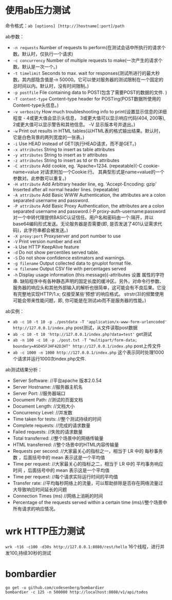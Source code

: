 使用ab压力测试
==========

命令格式：`ab [options] [http://]hostname[:port]/path`

ab参数：
* `-n requests` Number of requests to perform(在测试会话中所执行的请求个数。默认时，仅执行一个请求)
* `-c concurrency` Number of multiple requests to make(一次产生的请求个数。默认是一次一个。) 
* `-t timelimit` Seconds to max. wait for responses(测试所进行的最大秒数。其内部隐含值是-n 50000。它可以使对服务器的测试限制在一个固定的总时间以内。默认时，没有时间限制。)
* `-p postfile` File containing data to POST(包含了需要POST的数据的文件. )
* `-T content-type` Content-type header for POSTing(POST数据所使用的Content-type头信息。)
* `-v verbosity` How much troubleshooting info to print(设置显示信息的详细程度 - 4或更大值会显示头信息， 3或更大值可以显示响应代码(404, 200等), 2或更大值可以显示警告和其他信息。 -V 显示版本号并退出。)
* `-w` Print out results in HTML tables(以HTML表的格式输出结果。默认时，它是白色背景的两列宽度的一张表。)
* `-i` Use HEAD instead of GET(执行HEAD请求，而不是GET。)
* `-x attributes` String to insert as table attributes
* `-y attributes` String to insert as tr attributes
* `-z attributes` String to insert as td or th attributes
* `-C attribute` Add cookie, eg. 'Apache=1234. (repeatable)(-C cookie-name=value 对请求附加一个Cookie:行。 其典型形式是name=value的一个参数对。此参数可以重复。)
* `-H attribute` Add Arbitrary header line, eg. 'Accept-Encoding: gzip' Inserted after all normal header lines. (repeatable)
* `-A attribute` Add Basic WWW Authentication, the attributes are a colon separated username and password.
* `-P attribute` Add Basic Proxy Authentication, the attributes are a colon separated username and password.(-P proxy-auth-username:password 对一个中转代理提供BASIC认证信任。用户名和密码由一个:隔开，并以base64编码形式发送。无论服务器是否需要(即, 是否发送了401认证需求代码)，此字符串都会被发送。)
* `-X proxy:port` Proxyserver and port number to use
* `-V` Print version number and exit
* `-k` Use HTTP KeepAlive feature
* `-d` Do not show percentiles served table.
* `-S` Do not show confidence estimators and warnings.
* `-g filename` Output collected data to gnuplot format file.
* `-e filename` Output CSV file with percentages served
* `-h` Display usage information (this message)(-attributes 设置 属性的字符串. 缺陷程序中有各种静态声明的固定长度的缓冲区。另外，对命令行参数、服务器的响应头和其他外部输入的解析也很简单，这可能会有不良后果。它没有完整地实现HTTP/1.x; 仅接受某些'预想'的响应格式。 strstr(3)的频繁使用可能会带来性能问题，即, 你可能是在测试ab而不是服务器的性能。)

ab实例：
* `ab -c 10 -t 10 -p ./postdata -T 'application/x-www-form-urlencoded' http://127.0.0.1/index.php` post测试，从文件读取post数据
* `ab -c 10 -t 10 'http://127.0.0.1/index.php?data=test'` get测试
* `ab -n 100 -c 10 -p ./post.txt -T "multipart/form-data; boundary=ASD45FJHF42DJHT" http://127.0.0.1/index.php` post上传文件
* `ab -c 1000 -n 1000 http://127.0.0.1/index.php` 这个表示同时处理1000个请求并运行1000次index.php文件.

ab测试结果分析：
* Server Software:		//平台apache 版本2.0.54
* Server Hostname:		//服务器主机名
* Server Port:			//服务器端口
* Document Path:		//测试的页面文档
* Document Length:		//文档大小
* Concurrency Level:	//并发数
* Time taken for tests: //整个测试持续的时间
* Complete requests:	//完成的请求数量
* Failed requests:		//失败的请求数量
* Total transferred:	//整个场景中的网络传输量
* HTML transferred:		//整个场景中的HTML内容传输量
* Requests per second:	//大家最关心的指标之一，相当于 LR 中的 每秒事务数 ，后面括号中的 mean 表示这是一个平均值
* Time per request:		//大家最关心的指标之二，相当于 LR 中的 平均事务响应时间 ，后面括号中的 mean 表示这是一个平均值
* Time per request:		//每个请求实际运行时间的平均值
* Transfer rate:		//平均每秒网络上的流量，可以帮助排除是否存在网络流量过大导致响应时间延长的问题
* Connection Times (ms) //网络上消耗的时间
* Percentage of the requests served within a certain time (ms)//整个场景中所有请求的响应情况。

wrk HTTP压力测试
=======
`wrk -t16 -c100 -d30s http://127.0.0.1:8080/rest/hello` 16个线程，进行并发100,持续30秒的测试

bombardier
====
```
go get -u github.com/codesenberg/bombardier
bombardier -c 125 -n 500000 http://localhost:8080/v1/api/todos
```